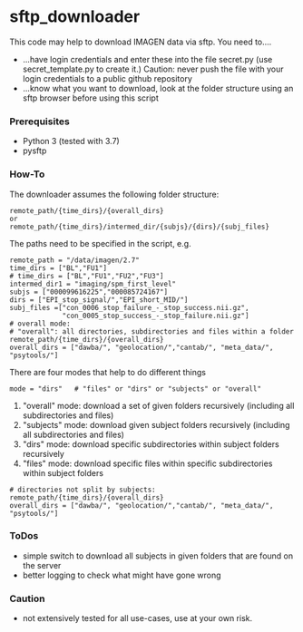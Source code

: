 # sftp_downloader

This code may help to download IMAGEN data via sftp.
You need to....
* ...have login credentials and enter these into the file secret.py (use secret_template.py to create it.) Caution: never push the file with your login credentials to a public github repository
* ...know what you want to download, look at the folder structure using an sftp browser before using this script

### Prerequisites
* Python 3 (tested with 3.7)
* pysftp

### How-To
The downloader assumes the following folder structure:

```
remote_path/{time_dirs}/{overall_dirs}
or
remote_path/{time_dirs}/intermed_dir/{subjs}/{dirs}/{subj_files}
```

The paths need to be specified in the script, e.g.

```
remote_path = "/data/imagen/2.7"
time_dirs = ["BL","FU1"]
# time_dirs = ["BL","FU1","FU2","FU3"]
intermed_dir1 = "imaging/spm_first_level"
subjs = ["000099616225","000085724167"]
dirs = ["EPI_stop_signal/","EPI_short_MID/"]
subj_files =["con_0006_stop_failure_-_stop_success.nii.gz",
             "con_0005_stop_success_-_stop_failure.nii.gz"]
# overall mode:
# "overall": all directories, subdirectories and files within a folder remote_path/{time_dirs}/{overall_dirs}
overall_dirs = ["dawba/", "geolocation/","cantab/", "meta_data/", "psytools/"]
```


There are four modes that help to do different things
```
mode = "dirs"   # "files" or "dirs" or "subjects" or "overall"
```
1. "overall" mode: download a set of given folders recursively (including all subdirectories and files)
2. "subjects" mode: download given subject folders recursively (including all subdirectories and files)
3. "dirs" mode: download specific subdirectories within subject folders recursively
4. "files" mode: download specific files within specific subdirectories within subject folders

```
# directories not split by subjects:  remote_path/{time_dirs}/{overall_dirs}
overall_dirs = ["dawba/", "geolocation/","cantab/", "meta_data/", "psytools/"]
```

### ToDos
* simple switch to download all subjects in given folders that are found on the server
* better logging to check what might have gone wrong

### Caution
* not extensively tested for all use-cases, use at your own risk.
